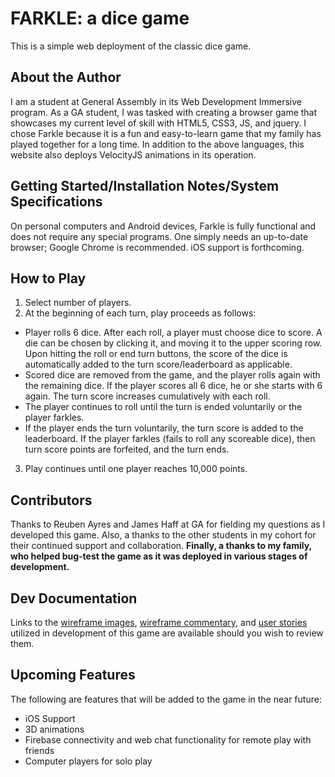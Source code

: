 # FARKLE: a dice game

This is a simple web deployment of the classic dice game.

## About the Author

I am a student at General Assembly in its Web Development Immersive program. As a GA student, I was tasked with creating a browser game that showcases my current level of skill with HTML5, CSS3, JS, and jquery. I chose Farkle because it is a fun and easy-to-learn game that my family has played together for a long time. In addition to the above languages, this website also deploys VelocityJS animations in its operation.

## Getting Started/Installation Notes/System Specifications

On personal computers and Android devices, Farkle is fully functional and does not require any special programs. One simply needs an up-to-date browser; Google Chrome is recommended. iOS support is forthcoming.

## How to Play

1. Select number of players.
2. At the beginning of each turn, play proceeds as follows:
  * Player rolls 6 dice. After each roll, a player must choose dice to score. A die can be chosen by clicking it, and moving it to the upper scoring row. Upon hitting the roll or end turn buttons, the score of the dice is automatically added to the turn score/leaderboard as applicable.
  * Scored dice are removed from the game, and the player rolls again with the remaining dice. If the player scores all 6 dice, he or she starts with 6 again. The turn score increases cumulatively with each roll.
  * The player continues to roll until the turn is ended voluntarily or the player farkles. 
  * If the player ends the turn voluntarily, the turn score is added to the leaderboard. If the player farkles (fails to roll any scoreable dice), then turn score points are forfeited, and the turn ends.
3. Play continues until one player reaches 10,000 points.

## Contributors

Thanks to Reuben Ayres and James Haff at GA for fielding my questions as I developed this game. Also, a thanks to the other students in my cohort for their continued support and collaboration. **Finally, a thanks to my family, who helped bug-test the game as it was deployed in various stages of development.**

## Dev Documentation

Links to the [wireframe images](https://github.com/bogey1185/GA_Unit-1-Project/tree/d2dcddd53b1cff8877eac4b3bef5d8ebfeb1b63d/images), [wireframe commentary](https://github.com/bogey1185/GA_Unit-1-Project/blob/d2dcddd53b1cff8877eac4b3bef5d8ebfeb1b63d/wireframes.md), and [user stories](https://github.com/bogey1185/GA_Unit-1-Project/blob/d2dcddd53b1cff8877eac4b3bef5d8ebfeb1b63d/user-stories.md) utilized in development of this game are available should you wish to review them.

## Upcoming Features

The following are features that will be added to the game in the near future:
* iOS Support
* 3D animations
* Firebase connectivity and web chat functionality for remote play with friends
* Computer players for solo play
